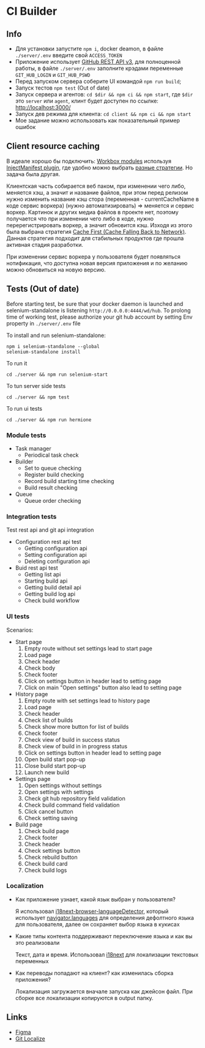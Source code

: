 # CI Builder

## Info

* Для установки запустите `npm i`, docker deamon, в файле `./server/.env` введите свой `ACCESS_TOKEN`
* Приложение использует [GitHub REST API v3](https://developer.github.com/v3/), для полноценной работы, в файле `./server/.env` заполните крэдами переменные `GIT_HUB_LOGIN` и `GIT_HUB_PSWD`
* Перед запуском сервера соберите UI командой `npm run build`;
* Запуск тестов `npm test` (Out of date)
* Запуск сервера и агентов: `cd $dir && npm ci && npm start`, где `$dir` это `server` или `agent`, клинт будет доступен по ссылке: [http://localhost:3000/](http://localhost:3000/)
* Запуск дев режима для клиента: `cd client && npm ci && npm start`
* Мое задание можно использовать как показательный пример ошибок

## Client resource caching

В идеале хорошо бы подключить: [Workbox modules](https://developers.google.com/web/tools/workbox/modules) используя [InjectManifest plugin](https://developers.google.com/web/tools/workbox/reference-docs/latest/module-workbox-webpack-plugin.InjectManifest), где удобно можно выбрать [разные стратегии](https://developers.google.com/web/tools/workbox/modules/workbox-strategies). Но задача была другая.


Клиентская часть собирается веб паком, при изменении чего либо, меняется хэш, а значит и название файлов, при этом перед релизом нужно изменить название кэш стора (переменная - currentCacheName в коде сервис воркера) (нужно автоматизировать) => меняется и сервис воркер. Картинок и других медиа файлов в проекте нет, поэтому получается что при изменении чего либо в коде, нужно перерегистрировать воркер, а значит обновится кэш. Изходя из этого была выбрана стратегия [Cache First (Cache Falling Back to Network)](https://developers.google.com/web/tools/workbox/modules/workbox-strategies#cache_first_cache_falling_back_to_network). Данная стратегия подходит для стабильных продуктов где прошла активная стадия разработки.

При изменении сервис воркера у пользователя будет появляться нотификация, что доступна новая версия приложения и по желанию можно обновиться на новую версию.

## Tests (Out of date)

Before starting test, be sure that your docker daemon is launched and selenium-standalone is listening `http://0.0.0.0:4444/wd/hub`.
To prolong time of working test, please authorize your git hub account by setting Env property in `./server/.env` file

To install and run selenium-standalone:

    npm i selenium-standalone --global
    selenium-standalone install

To run it

    cd ./server && npm run selenium-start

To tun server side tests

    cd ./server && npm test

To run ui tests

    cd ./server && npm run hermione

### Module tests

* Task manager
    * Periodical task check
* Builder
    * Set to queue checking
    * Register build checking
    * Record build starting time checking
    * Build result checking
* Queue
    * Queue order checking

### Integration tests

Test rest api and git api integration

* Configuration rest api test
    * Getting configuration api
    * Setting configuration api
    * Deleting configuration api
* Buid rest api test
    * Getting list api
    * Starting build api
    * Getting build detail api
    * Getting build log api
    * Check build workflow

### UI tests

Scenarios:

* Start page
    1. Empty route without set settings lead to start page
    2. Load page
    3. Check header
    4. Check body
    5. Check footer
    6. Click on settings button in header lead to setting page
    7. Click on main "Open settings" button also lead to setting page
* History page
    1. Empty route with set settings lead to history page
    2. Load page
    3. Check header
    4. Check list of builds
    5. Check show more button for list of builds
    6. Check footer
    7. Check view of build in success status
    8. Check view of build in in progress status
    9. Click on settings button in header lead to setting page
    10. Open build start pop-up
    11. Close build start pop-up
    12. Launch new build
* Settings page
    1. Open settings without settings
    2. Open settings with settings
    3. Check git hub repository field validation
    4. Check build command field validation
    5. Click cancel button
    6. Check setting saving
* Build page
    1. Check build page
    2. Check footer
    3. Check header
    4. Check settings button
    5. Check rebuild button
    6. Check build card
    7. Check build logs

### Localization
* Kак приложение узнает, какой язык выбран у пользователя?
    
    Я использовал [i18next-browser-languageDetector](https://github.com/i18next/i18next-browser-languageDetector), который использует [navigator.languages](https://developer.mozilla.org/ru/docs/Web/API/NavigatorLanguage/languages) для определения дефолтного языка для пользователя, далее он сохраняет выбор языка в кукисах

* Kакие типы контента поддерживают переключение языка и как вы это реализовали

    Текст, дата и время. Использовал [i18next](https://github.com/i18next/i18next) для локализации текстовых переменных

* Kак переводы попадают на клиент? как изменилась сборка приложения?

    Локализация загружается вначале запуска как джейсон файл. При сборке все локализации копируются в output папку.


## Links

* [Figma](https://www.figma.com/file/vA6BJJ3AiWar3Q3bq30eyG/SHRI-homework-specification)
* [Git Localize](https://gitlocalize.com/repo/4715)